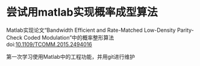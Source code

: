 # 尝试用matlab实现概率成型算法
Matlab实现论文“Bandwidth Efficient and Rate-Matched Low-Density Parity-Check Coded Modulation”中的概率整形算法
doi:[10.1109/TCOMM.2015.2494016](https://ieeexplore.ieee.org/document/7307154/)

第一次学习使用Matlab中的工程功能，并用git进行维护


